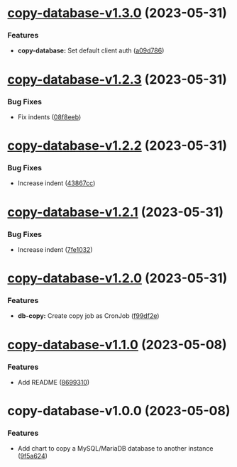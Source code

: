 # [copy-database-v1.3.0](https://github.com/MakairaIO/helm-charts/compare/copy-database-v1.2.3...copy-database-v1.3.0) (2023-05-31)


### Features

* **copy-database:** Set default client auth ([a09d786](https://github.com/MakairaIO/helm-charts/commit/a09d7864ebcbff809197ce63dfe719b00c135870))

# [copy-database-v1.2.3](https://github.com/MakairaIO/helm-charts/compare/copy-database-v1.2.2...copy-database-v1.2.3) (2023-05-31)


### Bug Fixes

* Fix indents ([08f8eeb](https://github.com/MakairaIO/helm-charts/commit/08f8eeb8dc83ef8dd4eaa23ffc42b78b317fed6b))

# [copy-database-v1.2.2](https://github.com/MakairaIO/helm-charts/compare/copy-database-v1.2.1...copy-database-v1.2.2) (2023-05-31)


### Bug Fixes

* Increase indent ([43867cc](https://github.com/MakairaIO/helm-charts/commit/43867cc7c770cce1360edc6272e30df5dbd2b246))

# [copy-database-v1.2.1](https://github.com/MakairaIO/helm-charts/compare/copy-database-v1.2.0...copy-database-v1.2.1) (2023-05-31)


### Bug Fixes

* Increase indent ([7fe1032](https://github.com/MakairaIO/helm-charts/commit/7fe1032273d1cb1ad77a02403351de0956f894c6))

# [copy-database-v1.2.0](https://github.com/MakairaIO/helm-charts/compare/copy-database-v1.1.0...copy-database-v1.2.0) (2023-05-31)


### Features

* **db-copy:** Create copy job as CronJob ([f99df2e](https://github.com/MakairaIO/helm-charts/commit/f99df2eea5f9786c0750cd21d989786de4e6a2f1))

# [copy-database-v1.1.0](https://github.com/MakairaIO/helm-charts/compare/copy-database-v1.0.0...copy-database-v1.1.0) (2023-05-08)


### Features

* Add README ([8699310](https://github.com/MakairaIO/helm-charts/commit/8699310c6ef60aa11eef07176606032b90e5f8a9))

# copy-database-v1.0.0 (2023-05-08)


### Features

* Add chart to copy a MySQL/MariaDB database to another instance ([9f5a624](https://github.com/MakairaIO/helm-charts/commit/9f5a6240f4a40432a9a1946710319201feb20751))
